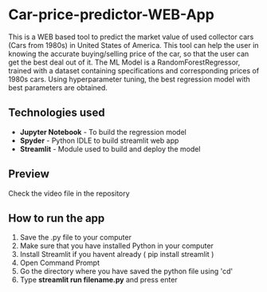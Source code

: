 # Car-price-predictor-WEB-App

This is a WEB based tool to predict the market value of used collector cars (Cars from 1980s) in United States of America.
This tool can help the user in knowing the accurate buying/selling price of the car, so that the user can get the best deal out of it. 
The ML Model is a RandomForestRegressor, trained with a dataset containing specifications and corresponding prices of 1980s cars.
Using hyperparameter tuning, the best regression model with best parameters are obtained.

## Technologies used
- **Jupyter Notebook** - To build the regression model
- **Spyder** - Python IDLE to build streamlit web app
- **Streamlit** - Module used to build and deploy the model

## Preview
Check the video file in the repository

## How to run the app

1. Save the .py file to your computer
2. Make sure that you have installed Python in your computer
3. Install Streamlit if you havent already ( pip install streamlit )
4. Open Command Prompt
5. Go the directory where you have saved the python file using 'cd'
6. Type **streamlit run filename.py** and press enter

